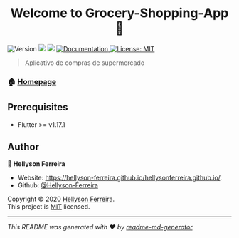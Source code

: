 <h1 align="center">Welcome to Grocery-Shopping-App 🖖</h1>
<p>
  <img alt="Version" src="https://img.shields.io/badge/version-0.0.1-blue.svg?cacheSeconds=2592000" />
  <img src="https://img.shields.io/badge/flutter-%3E%3D5.5.0-blue.svg" />
  <img src="https://img.shields.io/badge/dart-%3E%3D9.3.0-blue.svg" />
  <a href="https://github.com/Hellyson-Ferreira/Grocery-Shopping-App/#readme" target="_blank">
    <img alt="Documentation" src="https://img.shields.io/badge/documentation-yes-brightgreen.svg" />
  </a>
  <a href="https://github.com/Hellyson-Ferreira/Grocery-Shopping-App/blob/master/LICENSE" target="_blank">
    <img alt="License: MIT" src="https://img.shields.io/github/license/Hellyson-Ferreira/Grocery-Shopping-App" />
  </a>
</p>

>  Aplicativo de compras de supermercado

### 🏠 [Homepage](https://github.com/Hellyson-Ferreira/Grocery-Shopping-App)

## Prerequisites

- Flutter >= v1.17.1

## Author

👤 **Hellyson Ferreira**

* Website: https://hellyson-ferreira.github.io/hellysonferreira.github.io/.
* Github: [@Hellyson-Ferreira](https://github.com/Hellyson-Ferreira)



Copyright © 2020 [Hellyson Ferreira](https://github.com/Hellyson-Ferreira).<br />
This project is [MIT](https://github.com/kefranabg/readme-md-generator/blob/master/LICENSE) licensed.

***
_This README was generated with ❤️ by [readme-md-generator](https://github.com/kefranabg/readme-md-generator)_
